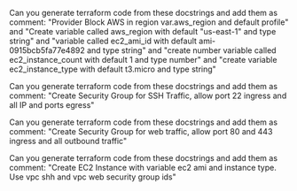 Can you generate terraform code from these docstrings and add them as comment: "Provider Block AWS in region var.aws_region and default profile" and "Create variable called aws_region with default "us-east-1" and type string" and "variable called ec2_ami_id with default ami-0915bcb5fa77e4892 and type string" and "create number variable called ec2_instance_count with default 1 and type number" and "create variable ec2_instance_type with default t3.micro and type string"

Can you generate terraform code from these docstrings and add them as comment: "Create Security Group for SSH Traffic, allow port 22 ingress and all IP and ports egress"

Can you generate terraform code from these docstrings and add them as comment: "Create Security Group for web traffic, allow port 80 and 443 ingress and all outbound traffic"

Can you generate terraform code from these docstrings and add them as comment: "Create EC2 Instance with variable ec2 ami and instance type. Use vpc shh and vpc web security group ids"